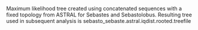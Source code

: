 Maximum likelihood tree created using concatenated sequences with a fixed topology from ASTRAL for Sebastes and Sebastolobus. Resulting tree used in subsequent analysis is sebasto_sebaste.astral.iqdist.rooted.treefile

